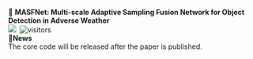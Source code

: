 📖 **MASFNet: Multi-scale Adaptive Sampling Fusion Network for Object Detection in Adverse Weather**
<br /><a href="https://huggingface.co/spaces/PolarisFTL/MASFNet" target="_blank"><img src="https://camo.githubusercontent.com/bf1cc43ca9bb32b43cdea69dc54ace1adf36eeeff60c6363e47c3e05e9d16269/68747470733a2f2f696d672e736869656c64732e696f2f62616467652f25463025394625413425393725323048756767696e67253230466163652d44656d6f732d626c7565"></a>&ensp;![visitors](https://visitor-badge.laobi.icu/badge?page_id=PolarisFTL.MASFNet)<br />
📢**News**
<br/>The core code will be released after the paper is published.
